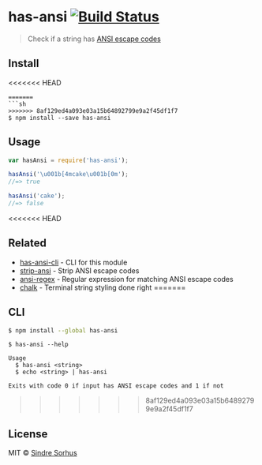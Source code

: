 # has-ansi [![Build Status](https://travis-ci.org/sindresorhus/has-ansi.svg?branch=master)](https://travis-ci.org/sindresorhus/has-ansi)

> Check if a string has [ANSI escape codes](http://en.wikipedia.org/wiki/ANSI_escape_code)


## Install

<<<<<<< HEAD
```
=======
```sh
>>>>>>> 8af129ed4a093e03a15b64892799e9a2f45df1f7
$ npm install --save has-ansi
```


## Usage

```js
var hasAnsi = require('has-ansi');

hasAnsi('\u001b[4mcake\u001b[0m');
//=> true

hasAnsi('cake');
//=> false
```


<<<<<<< HEAD
## Related

- [has-ansi-cli](https://github.com/sindresorhus/has-ansi-cli) - CLI for this module
- [strip-ansi](https://github.com/sindresorhus/strip-ansi) - Strip ANSI escape codes
- [ansi-regex](https://github.com/sindresorhus/ansi-regex) - Regular expression for matching ANSI escape codes
- [chalk](https://github.com/sindresorhus/chalk) - Terminal string styling done right
=======
## CLI

```sh
$ npm install --global has-ansi
```

```
$ has-ansi --help

Usage
  $ has-ansi <string>
  $ echo <string> | has-ansi

Exits with code 0 if input has ANSI escape codes and 1 if not
```
>>>>>>> 8af129ed4a093e03a15b64892799e9a2f45df1f7


## License

MIT © [Sindre Sorhus](http://sindresorhus.com)
